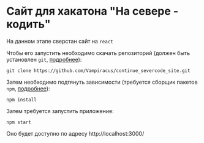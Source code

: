 # Сайт для хакатона "На севере - кодить"

На данном этапе сверстан сайт на `react`

Чтобы его запустить необходимо скачать репозиторий (должен быть установлен `git`, [подробнее](https://git-scm.com/download/win)):
```
git clone https://github.com/Vampiracus/continue_severcode_site.git
```
Затем необходимо подтянуть зависимости (требуется сборщик пакетов `npm`, [подробнее](https://blog.vistro.ru/dependency-management/how-to-install-nodejs-and-npm-on-windows/)):
```
npm install
```
Затем требуется запустить приложение:
```
npm start
```
Оно будет доступно по адресу http://localhost:3000/
